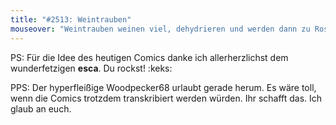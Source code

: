 ```yaml
---
title: "#2513: Weintrauben"
mouseover: "Weintrauben weinen viel, dehydrieren und werden dann zu Rosinen. Lachtrauben passiert das nicht."
---
```


PS: 
Für die Idee des heutigen Comics danke ich allerherzlichst dem wunderfetzigen <strong>esca</strong>. 
Du rockst!
:keks:

PPS:
Der hyperfleißige Woodpecker68 urlaubt gerade herum. Es wäre toll, wenn die Comics trotzdem transkribiert werden würden. 
Ihr schafft das. Ich glaub an euch.



